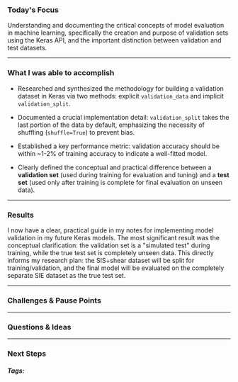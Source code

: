 ### Today's Focus

Understanding and documenting the critical concepts of model evaluation in machine learning, specifically the creation and purpose of validation sets using the Keras API, and the important distinction between validation and test datasets.
***
### What I was able to accomplish

- Researched and synthesized the methodology for building a validation dataset in Keras via two methods: explicit `validation_data` and implicit `validation_split`.
    
- Documented a crucial implementation detail: `validation_split` takes the last portion of the data by default, emphasizing the necessity of shuffling (`shuffle=True`) to prevent bias.
    
- Established a key performance metric: validation accuracy should be within ~1-2% of training accuracy to indicate a well-fitted model.
    
- Clearly defined the conceptual and practical difference between a **validation set** (used during training for evaluation and tuning) and a **test set** (used only after training is complete for final evaluation on unseen data).
***
### Results

I now have a clear, practical guide in my notes for implementing model validation in my future Keras models. The most significant result was the conceptual clarification: the validation set is a "simulated test" during training, while the true test set is completely unseen data. This directly informs my research plan: the SIS+shear dataset will be split for training/validation, and the final model will be evaluated on the completely separate SIE dataset as the true test set.
***
### Challenges & Pause Points

***
### Questions & Ideas

***
### Next Steps

##### Tags:




